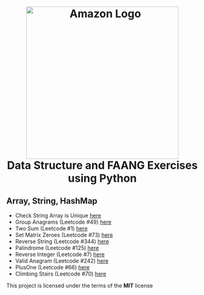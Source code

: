 <h1 align="center">
    <img width="400px" src="https://miro.medium.com/v2/resize:fit:1400/1*jCNMstY548-4sTS1Rh2bCQ.png" alt="Amazon Logo" />
  <br />
    Data Structure and FAANG Exercises using Python
  <br />
</h1>

## Array, String, HashMap
- Check String Array is Unique [here](https://github.com/AnthoRuiz/AlgorithmDataStructure/blob/main/ArraysStringsHashTables/CheckArray.py)
- Group Anagrams (Leetcode #49) [here](https://github.com/AnthoRuiz/AlgorithmDataStructure/blob/main/ArraysStringsHashTables/GroupAnagrams.py)
- Two Sum (Leetcode #1) [here](https://github.com/AnthoRuiz/AlgorithmDataStructure/blob/main/ArraysStringsHashTables/TwoSum.py)
- Set Matrix Zeroes (Leetcode #73) [here](https://github.com/AnthoRuiz/AlgorithmDataStructure/blob/main/ArraysStringsHashTables/SetMatrixZeroes.py)
- Reverse String (Leetcode #344) [here](https://github.com/AnthoRuiz/AlgorithmDataStructure/blob/main/ArraysStringsHashTables/ReverseArray.py)
- Palindrome (Leetcode #125) [here](https://github.com/AnthoRuiz/AlgorithmDataStructure/blob/main/ArraysStringsHashTables/Palindrome.py)
- Reverse Integer (Leetcode #7) [here](https://github.com/AnthoRuiz/AlgorithmDataStructure/blob/main/ArraysStringsHashTables/ReverseInteger.py)
- Valid Anagram (Leetcode #242) [here](https://github.com/AnthoRuiz/AlgorithmDataStructure/blob/main/ArraysStringsHashTables/Anagram.py)
- PlusOne (Leetcode #66) [here](https://github.com/AnthoRuiz/AlgorithmDataStructure/blob/main/ArraysStringsHashTables/PlusOne.py)
- Climbing Stairs (Leetcode #70) [here](https://github.com/AnthoRuiz/AlgorithmDataStructure/blob/main/ArraysStringsHashTables/ClimbingStairs.py)

This project is licensed under the terms of the **MIT** license
